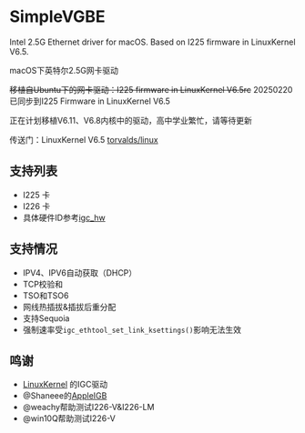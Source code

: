 # SimpleVGBE

Intel 2.5G Ethernet driver for macOS. Based on I225 firmware in LinuxKernel V6.5.

macOS下英特尔2.5G网卡驱动

~~移植自Ubuntu下的网卡驱动：I225 firmware in LinuxKernel V6.5rc~~
20250220已同步到I225 Firmware in LinuxKernel V6.5

正在计划移植V6.11、V6.8内核中的驱动，高中学业繁忙，请等待更新

传送门：LinuxKernel V6.5 [torvalds/linux](https://github.com/torvalds/linux/releases/tag/v6.5)

## 支持列表
* I225 卡
* I226 卡
* 具体硬件ID参考[igc_hw](https://github.com/laobamac/SimpleVGBE/blob/main/SimpleVGBE/firmware/igc_hw.h)

## 支持情况
* IPV4、IPV6自动获取（DHCP）
* TCP校验和
* TSO和TSO6
* 网线热插拔&插拔后重分配
* 支持Sequoia
* 强制速率受`igc_ethtool_set_link_ksettings()`影响无法生效

## 鸣谢
* [LinuxKernel](https://github.com/torvalds/linux) 的IGC驱动
* @Shaneee的[AppleIGB](https://github.com/Shaneee/AppleIGB)
* @weachy帮助测试I226-V&I226-LM
* @win10Q帮助测试I226-V
